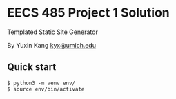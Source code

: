 EECS 485 Project 1 Solution
===========================
Templated Static Site Generator

By Yuxin Kang <kyx@umich.edu>

## Quick start
```console
$ python3 -m venv env/
$ source env/bin/activate
```
